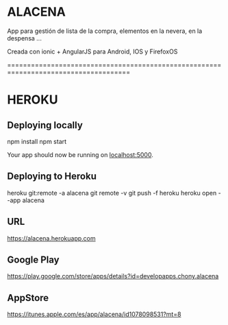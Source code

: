 ALACENA
=================

App para gestión de lista de la compra, elementos en la nevera, en la despensa ...

Creada con ionic + AngularJS para Android, IOS y FirefoxOS

=====================================================================================

HEROKU
=================

## Deploying locally
npm install
npm start

Your app should now be running on [localhost:5000](http://localhost:5000/).

## Deploying to Heroku
heroku git:remote -a alacena
git remote -v
git push -f heroku
heroku open --app alacena

## URL
https://alacena.herokuapp.com

## Google Play
https://play.google.com/store/apps/details?id=developapps.chony.alacena

## AppStore
https://itunes.apple.com/es/app/alacena/id1078098531?mt=8
